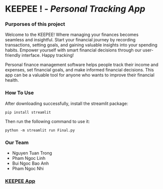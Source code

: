 # KEEPEE ! - *Personal Tracking App*
### Purporses of this project 
  Welcome to the KEEPEE! Where managing your finances becomes seamless and insightful. Start your financial journey by recording transactions, setting goals, and gaining valuable insights into your spending habits. Empower yourself with smart financial decisions through our user-friendly interface. Happy tracking!

  Personal finance management software helps people track their income and expenses, set financial goals, and make informed financial decisions. This app can be a valuable tool for anyone who wants to improve their financial health.
### How To Use
After downloading successfully, install the streamlit package:

```
pip install streamlit
```

Then run the following command to use it:

```
python -m streamlit run Final.py
```

### Our Team 
* Nguyen Tuan Trong
* Pham Ngoc Linh
* Bui Ngoc Bao Anh
* Pham Ngoc Nhi

### [KEEPEE App](https://group2-demo.streamlit.app/)
